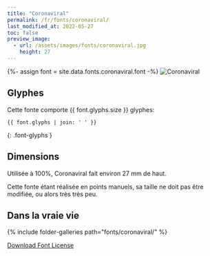 ```yaml
---
title: "Coronaviral"
permalink: /fr/fonts/coronaviral/
last_modified_at: 2022-05-27
toc: false
preview_image:
  - url: /assets/images/fonts/coronaviral.jpg
    height: 27
---
```

{%- assign font = site.data.fonts.coronaviral.font -%}
![Coronaviral](/assets/images/fonts/coronaviral.jpg)

## Glyphes

Cette fonte comporte  {{ font.glyphs.size }} glyphes:

```
{{ font.glyphs | join: ' ' }}
```
{: .font-glyphs }

## Dimensions
Utilisée à  100%, Coronaviral  fait environ 27 mm de haut.

Cette fonte étant réalisée en points manuels, sa taille ne doit pas être modifiée, ou alors très très peu.

## Dans la vraie vie
{% include folder-galleries path="fonts/coronaviral/" %}

[Download Font License](https://github.com/inkstitch/inkstitch/tree/main/fonts/coronaviral/LICENSE)
